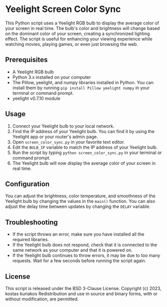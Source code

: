 # Yeelight Screen Color Sync

This Python script uses a Yeelight RGB bulb to display the average color of your screen in real time. The bulb's color and brightness will change based on the dominant color of your screen, creating a synchronized lighting effect. The script is useful for enhancing your viewing experience while watching movies, playing games, or even just browsing the web.

## Prerequisites

-   A Yeelight RGB bulb
-   Python 3.x installed on your computer
-   The Pillow, yeelight, and numpy libraries installed in Python. You can install them by running `pip install Pillow yeelight numpy` in your terminal or command prompt.
-   yeelight v0.7.10 module

## Usage

1.  Connect your Yeelight bulb to your local network.
2.  Find the IP address of your Yeelight bulb. You can find it by using the Yeelight app or your router's admin page.
3.  Open `screen_color_sync.py` in your favorite text editor.
4.  Edit the `BULB_IP` variable to match the IP address of your Yeelight bulb.
5.  Run the script by typing `python screen_color_sync.py` in your terminal or command prompt.
6.  The Yeelight bulb will now display the average color of your screen in real time.

## Configuration

You can adjust the brightness, color temperature, and smoothness of the Yeelight bulb by changing the values in the `main()` function. You can also adjust the delay time between updates by changing the `DELAY` variable.

## Troubleshooting

-   If the script throws an error, make sure you have installed all the required libraries.
-   If the Yeelight bulb does not respond, check that it is connected to the same network as your computer and that it is powered on.
-   If the Yeelight bulb continues to throw errors, it may be due to too many requests. Wait for a few seconds before running the script again.

## License

This script is released under the BSD 3-Clause License.
Copyright (c) 2023, kostas kuriakos
Redistribution and use in source and binary forms, with or without
modification, are permitted.
